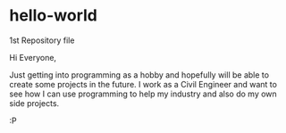 # hello-world
1st Repository file

Hi Everyone,

Just getting into programming as a hobby and hopefully will be able to create some projects in the future. I work as a Civil Engineer and want to see how I can use programming to help my industry and also do my own side projects.

:P
